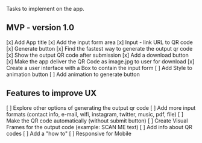 Tasks to implement on the app.

## MVP - version 1.0
[x] Add App title
[x] Add the input form area
[x] Input - link URL to QR code
[x] Generate button
[x] Find the fastest way to generate the output qr code
[x] Show the output QR code after submission
[x] Add a download button
[x] Make the app deliver the QR Code as image.jpg to user for download
[x] Create a user interface with a Box to contain the input form
[ ] Add Style to animation button
[ ] Add animation to generate button


## Features to improve UX
[ ] Explore other options of generating the output qr code
[ ] Add more input formats (contact info, e-mail, wifi, instagram, twitter, music, pdf, file)
[ ] Make the QR code automatically (without submit button)
[ ] Create Visual Frames for the output code (example: SCAN ME text)
[ ] Add info about QR codes
[ ] Add a "how to"
[ ] Responsive for Mobile